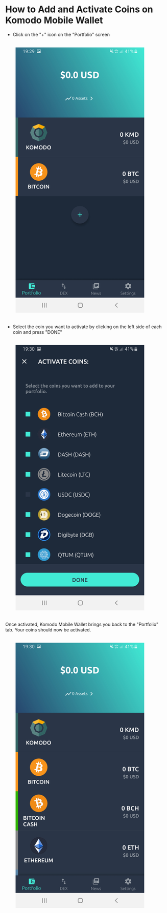 # How to Add and Activate Coins on Komodo Mobile Wallet

- Click on the "+" icon on the "Portfolio" screen

<div style="margin: 2rem; text-align: center; width: 80%">

<img src="/how-to-add/how-to-add-01.jpg">

</div>

- Select the coin you want to activate by clicking on the left side of each coin and press "DONE"

<div style="margin: 2rem; text-align: center; width: 80%">

<img src="/how-to-add/how-to-add-02.jpg">

</div>

Once activated, Komodo Mobile Wallet brings you back to the "Portfolio" tab. Your coins should now be activated.

<div style="margin: 2rem; text-align: center; width: 80%">

<img src="/how-to-add/how-to-add-03.jpg">

</div>
